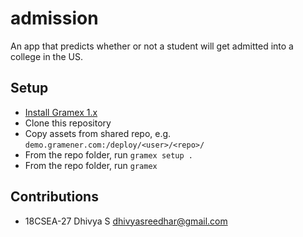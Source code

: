 # admission
An app that predicts whether or not a student will get admitted into a college in the US.

## Setup

- [Install Gramex 1.x](https://learn.gramener.com/guide/install/)
- Clone this repository
- Copy assets from shared repo, e.g. `demo.gramener.com:/deploy/<user>/<repo>/`
- From the repo folder, run `gramex setup .`
- From the repo folder, run `gramex`

## Contributions

- 18CSEA-27 Dhivya S <dhivyasreedhar@gmail.com>
